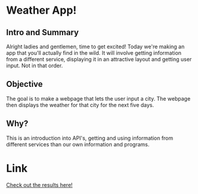 # Weather App!

## Intro and Summary
 Alright ladies and gentlemen, time to get excited! Today we're making an app that you'll actually find in the wild. It will involve getting information from a different service, displaying it in an attractive layout and getting user input. Not in that order.

 ## Objective
The goal is to make a webpage that lets the user input a city. The webpage then displays the weather for that city for the next five days.

## Why?
This is an introduction into API's, getting and using information from different services than our own information and programs.

# Link

[Check out the results here!](https://rafswiggers.github.io/weather-app)